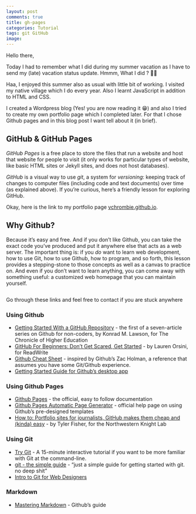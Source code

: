 ```yaml
---
layout: post
comments: true
title: gh-pages
categories: Tutorial
tags: git GitHub
image:
---
```

Hello there,

Today I had to remember what I did during my summer vacation as I have to send my (late) vacation status update. Hmmm, What I did ? 🤔😑

Haa, I enjoyed this summer also as usual with little bit of working. I visited my native village which I do every year. Also I learnt JavaScript in addition to HTML and CSS.

I created a Wordpress blog (Yes! you are now reading it 😁) and also I tried to create my own portfolio page which I completed later. For that I chose Github pages and in this blog post I want tell about it (in brief).

## GitHub & GitHub Pages

*GitHub Pages* is a free place to store the files that run a website and host that website for people to visit (it only works for particular types of website, like basic HTML sites or Jekyll sites, and does not host databases).

*GitHub* is a visual way to use *git*, a system for *versioning*: keeping track of changes to computer files (including code and text documents) over time (as explained above). If you’re curious, here’s a friendly lesson for exploring GitHub.

Okay, here is the link to my portfolio page [vchrombie.github.io](https://vchrombie.github.io/).

## Why Github?

Because it’s easy and free. And if you don’t like Github, you can take the exact code you’ve produced and put it anywhere else that acts as a web server. The important thing is: if you *do* want to learn web development, how to use Git, how to use Github, how to program, and so forth, this lesson provides a stepping-stone to those concepts as well as a canvas to practice on. And even if you don’t want to learn anything, you can come away with something useful: a customized web homepage that you can maintain yourself.

<p align="center">
  <img src="/blog/public/img/gh-pages1.png" alt="">
</p>

Go through these links and feel free to contact if you are stuck anywhere

### Using Github

- [Getting Started With a GitHub Repository](http://chronicle.com/blogs/profhacker/getting-started-with-a-github-repository/47393) - the first of a seven-article series on Github for non-coders, by Konrad M. Lawson, for The Chronicle of Higher Education
- [GitHub For Beginners: Don’t Get Scared, Get Started](http://readwrite.com/2013/09/30/understanding-github-a-journey-for-beginners-part-1#awesm=%7EoAh764aNbWfqyH) - by Lauren Orsini, for ReadWrite
- [Github Cheat Sheet](https://github.com/tiimgreen/github-cheat-sheet) - inspired by Github’s Zac Holman, a reference that assumes you have some Git/Github experience.
- [Getting Started Guide for Github’s desktop app](https://mac.github.com/help.html)

### Using Github Pages

- [Github Pages](http://pages.github.com/) - the official, easy to follow documentation
- [Github Pages Automatic Page Generator](https://help.github.com/articles/creating-pages-with-the-automatic-generator) - official help page on using Github’s pre-designed templates
- [How to: Portfolio sites for journalists, GitHub makes them cheap and (kinda) easy](http://knightlab.northwestern.edu/2013/08/02/how-to-portfolio-sites-for-journalists-github-makes-em-cheap-and-kinda-easy/) - by Tyler Fisher, for the Northwestern Knight Lab

### Using Git

- [Try Git](http://try.github.io/levels/1/challenges/1) - A 15-minute interactive tutorial if you want to be more familiar with Git at the command-line.
- [git - the simple guide](http://rogerdudler.github.io/git-guide/) - “just a simple guide for getting started with git. no deep shit”
- [Intro to Git for Web Designers](http://www.webdesignerdepot.com/2009/03/intro-to-git-for-web-designers/)

### Markdown
- [Mastering Markdown](https://guides.github.com/overviews/mastering-markdown/) - Github’s guide
